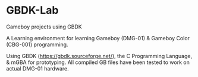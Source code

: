 # GBDK-Lab
Gameboy projects using GBDK

A Learning environment for learning Gameboy (DMG-01) & Gameboy Color (CBG-001) programming.

Using GBDK (https://gbdk.sourceforge.net/), the C Programming Language, & mGBA for prototyping.
All compiled GB files have been tested to work on actual DMG-01 hardware.
